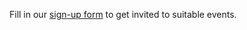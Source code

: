 Fill in our [sign-up form](https://goo.gl/forms/PrIg8l14GVYuba682) to get invited to suitable events.
